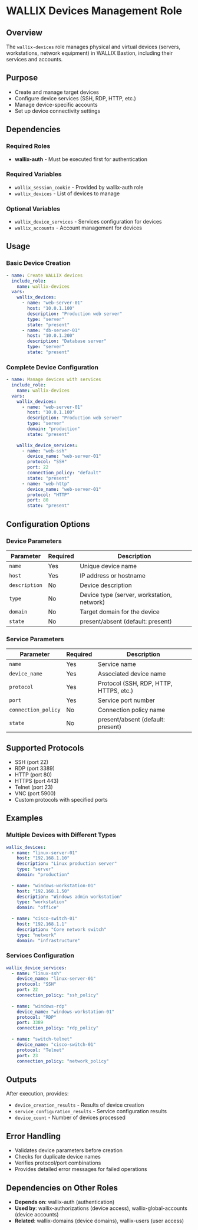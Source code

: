 # WALLIX Devices Management Role

## Overview

The `wallix-devices` role manages physical and virtual devices (servers, workstations, network equipment) in WALLIX Bastion, including their services and accounts.

## Purpose

- Create and manage target devices
- Configure device services (SSH, RDP, HTTP, etc.)
- Manage device-specific accounts
- Set up device connectivity settings

## Dependencies

### Required Roles

- **wallix-auth** - Must be executed first for authentication

### Required Variables

- `wallix_session_cookie` - Provided by wallix-auth role
- `wallix_devices` - List of devices to manage

### Optional Variables

- `wallix_device_services` - Services configuration for devices
- `wallix_accounts` - Account management for devices

## Usage

### Basic Device Creation

```yaml
- name: Create WALLIX devices
  include_role:
    name: wallix-devices
  vars:
    wallix_devices:
      - name: "web-server-01"
        host: "10.0.1.100"
        description: "Production web server"
        type: "server"
        state: "present"
      - name: "db-server-01"
        host: "10.0.1.200"
        description: "Database server"
        type: "server"
        state: "present"
```

### Complete Device Configuration

```yaml
- name: Manage devices with services
  include_role:
    name: wallix-devices
  vars:
    wallix_devices:
      - name: "web-server-01"
        host: "10.0.1.100"
        description: "Production web server"
        type: "server"
        domain: "production"
        state: "present"
    
    wallix_device_services:
      - name: "web-ssh"
        device_name: "web-server-01"
        protocol: "SSH"
        port: 22
        connection_policy: "default"
        state: "present"
      - name: "web-http"
        device_name: "web-server-01"
        protocol: "HTTP"
        port: 80
        state: "present"
```

## Configuration Options

### Device Parameters

| Parameter | Required | Description |
|-----------|----------|-------------|
| `name` | Yes | Unique device name |
| `host` | Yes | IP address or hostname |
| `description` | No | Device description |
| `type` | No | Device type (server, workstation, network) |
| `domain` | No | Target domain for the device |
| `state` | No | present/absent (default: present) |

### Service Parameters

| Parameter | Required | Description |
|-----------|----------|-------------|
| `name` | Yes | Service name |
| `device_name` | Yes | Associated device name |
| `protocol` | Yes | Protocol (SSH, RDP, HTTP, HTTPS, etc.) |
| `port` | Yes | Service port number |
| `connection_policy` | No | Connection policy name |
| `state` | No | present/absent (default: present) |

## Supported Protocols

- SSH (port 22)
- RDP (port 3389)
- HTTP (port 80)
- HTTPS (port 443)
- Telnet (port 23)
- VNC (port 5900)
- Custom protocols with specified ports

## Examples

### Multiple Devices with Different Types

```yaml
wallix_devices:
  - name: "linux-server-01"
    host: "192.168.1.10"
    description: "Linux production server"
    type: "server"
    domain: "production"
  
  - name: "windows-workstation-01"
    host: "192.168.1.50"
    description: "Windows admin workstation"
    type: "workstation"
    domain: "office"
  
  - name: "cisco-switch-01"
    host: "192.168.1.1"
    description: "Core network switch"
    type: "network"
    domain: "infrastructure"
```

### Services Configuration

```yaml
wallix_device_services:
  - name: "linux-ssh"
    device_name: "linux-server-01"
    protocol: "SSH"
    port: 22
    connection_policy: "ssh_policy"
  
  - name: "windows-rdp"
    device_name: "windows-workstation-01"
    protocol: "RDP"
    port: 3389
    connection_policy: "rdp_policy"
  
  - name: "switch-telnet"
    device_name: "cisco-switch-01"
    protocol: "Telnet"
    port: 23
    connection_policy: "network_policy"
```

## Outputs

After execution, provides:

- `device_creation_results` - Results of device creation
- `service_configuration_results` - Service configuration results
- `device_count` - Number of devices processed

## Error Handling

- Validates device parameters before creation
- Checks for duplicate device names
- Verifies protocol/port combinations
- Provides detailed error messages for failed operations

## Dependencies on Other Roles

- **Depends on**: wallix-auth (authentication)
- **Used by**: wallix-authorizations (device access), wallix-global-accounts (device accounts)
- **Related**: wallix-domains (device domains), wallix-users (user access)
